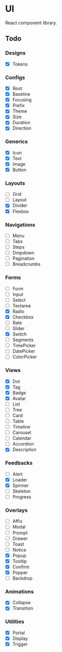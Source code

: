 # UI

React component library.

## Todo

### Designs

- [x] Tokens

### Configs

- [x] Root
- [x] Baseline
- [x] Focusing
- [x] Prefix
- [x] Theme
- [x] Size
- [x] Duration
- [x] Direction

### Generics

- [x] Icon
- [x] Text
- [x] Image
- [x] Button

### Layouts

- [ ] Grid
- [ ] Layout
- [x] Divider
- [x] Flexbox

### Navigations

- [ ] Menu
- [ ] Tabs
- [ ] Steps
- [ ] Dropdown
- [ ] Pagination
- [ ] Breadcrumbs

### Forms

- [ ] Form
- [ ] Input
- [ ] Select
- [ ] Textarea
- [x] Radio
- [x] Checkbox
- [ ] Rate
- [ ] Slider
- [x] Switch
- [ ] Segments
- [ ] TimePicker
- [ ] DatePicker
- [ ] ColorPicker

### Views

- [x] Dot
- [x] Tag
- [x] Badge
- [x] Avatar
- [ ] List
- [ ] Tree
- [ ] Card
- [ ] Table
- [ ] Timeline
- [ ] Carousel
- [ ] Calendar
- [ ] Accordion
- [x] Description

### Feedbacks

- [ ] Alert
- [x] Loader
- [x] Spinner
- [ ] Skeleton
- [ ] Progress

### Overlays

- [ ] Affix
- [ ] Modal
- [ ] Prompt
- [ ] Drawer
- [ ] Toast
- [ ] Notice
- [x] Popup
- [x] Tooltip
- [x] Confirm
- [x] Popper
- [ ] Backdrop

### Animations

- [x] Collapse
- [x] Transition

### Utilities

- [x] Portal
- [x] Display
- [x] Trigger
